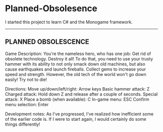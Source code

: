 # Planned-Obsolesence
I started this project to learn C# and the Monogame framework.

--------------------
PLANNED OBSOLESCENCE
--------------------

Game Description:
You're the nameless hero, who has one job: Get rid of obsolete technology. Destroy it all! To do that, you need to use your trusty hammer with its ability to not only smack down old machines, but also cause earthquakes and launch fireballs. Collect gems to increase your speed and strength. However, the old tech of the world won't go down easily! Try not to die!

Directions:
Move up/down/left/right: Arrow keys
Basic hammer attack: Z
Charged attack: Hold down Z and release after a couple of seconds.
Special attack: X
Place a bomb (when available): C
In-game menu: ESC
Confirm menu selection: Enter

Development notes:
As I've progressed, I've realized how inefficient some of the earlier code is. If I were to start again, I would certainly do some things differently!
